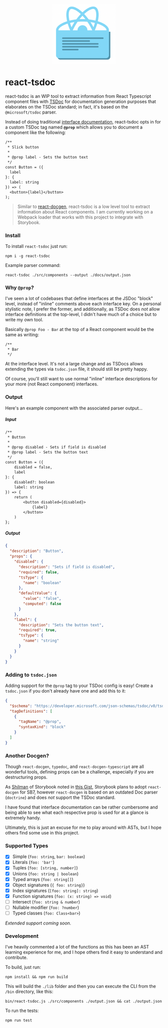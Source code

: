 <div align="center">
  <img src="./logo.png" width="200px"/>
</div>


# react-tsdoc

react-tsdoc is an WIP tool to extract information from React Typescript component
files with [TSDoc](https://tsdoc.org) for documentation generation purposes that
elaborates on the TSDoc standard; in fact, it's based on the `@microsoft/tsdoc`
parser.

Instead of doing traditional [interface documentation](https://github.com/microsoft/tsdoc/issues/246#issuecomment-661581283),
react-tsdoc opts in for a custom TSDoc tag named **`@prop`** which allows you to
document a component like the following:

```tsx
/**
 * Slick button
 *
 * @prop label - Sets the button text
 */
const Button = ({
  label
}: {
  label: string
}) => (
  <button>{label}</button>
);
```

> Similar to [react-docgen](https://github.com/reactjs/react-docgen), react-tsdoc
is a low level tool to extract information about React components. I am currently
working on a Webpack loader that works with this project to integrate with Storybook.

### Install

To install `react-tsdoc` just run:

```
npm i -g react-tsdoc
```

Example parser command:

```
react-tsdoc ./src/components --output ./docs/output.json
```

### Why `@prop`?

I've seen a lot of codebases that define interfaces at the JSDoc "block" level, instead
of "inline" comments above each interface key. On a personal stylistic note, I prefer
the former, and additionally, as TSDoc does _not_ allow interface definitions at the
top-level, I didn't have much of a choice but to write my own tool.

Basically `@prop Foo - Bar` at the top of a React component would be the same as writing:

```tsx
/**
 * Bar
 */
```

At the interface level. It's not a large change and as TSDocs allows extending the
types via `tsdoc.json` file, it should still be pretty happy.

Of course, you'll still want to use normal "inline" interface descriptions for your
more (not React component) interfaces.

### Output

Here's an example component with the associated parser output...

##### Input

```tsx
/**
 * Button
 *
 * @prop disabled - Sets if field is disabled
 * @prop label - Sets the button text
 */
const Button = ({
	disabled = false,
	label
}: {
	disabled?: boolean
	label: string
}) => {
	return (
		<button disabled={disabled}>
			{label}
		</button>
	)
};
```

##### Output

```json
{
  "description": "Button",
  "props": {
    "disabled": {
      "description": "Sets if field is disabled",
      "required": false,
      "tsType": {
        "name": "boolean"
      },
      "defaultValue": {
        "value": "false",
        "computed": false
      }
    },
    "label": {
      "description": "Sets the button text",
      "required": true,
      "tsType": {
        "name": "string"
      }
    }
  }
}
```

### Adding to `tsdoc.json`

Adding support for the `@prop` tag to your TSDoc config is easy! Create a `tsdoc.json`
if you don't already have one and add this to it:

```json
{
  "$schema": "https://developer.microsoft.com/json-schemas/tsdoc/v0/tsdoc.schema.json",
  "tagDefinitions": [
    {
      "tagName": "@prop",
      "syntaxKind": "block"
    }
  ]
}
```

### Another Docgen?

Though `react-docgen`, `typedoc`, and `react-docgen-typescript` are all wonderful
tools, defining props can be a challenge, especially if you are destructuring props.

As [Shilman](https://gist.github.com/shilman)
of Storybook noted in
[this Gist](https://gist.github.com/shilman/036313ffa3af52ca986b375d90ea46b0),
Storybook plans to adopt `react-docgen` for SB7, however `react-docgen` is based
on an outdated Doc parser (`doctrine`) and does _not_ support the TSDoc standard.

I have found that interface documentation can be rather cumbersome and being able
to see what each respective prop is used for at a glance is extremely handy.

Ultimately, this is just an excuse for me to play around with ASTs, but I hope
others find some use in this project.

### Supported Types

- [x] Simple (`foo: string`, `bar: boolean`)
- [x] Literals (`foo: 'bar'`)
- [x] Tuples (`foo: [string, number]`)
- [x] Unions (`foo: string | boolean`)
- [x] Typed arrays (`foo: string[]`)
- [x] Object signatures (`{ foo: string}`)
- [x] Index signatures (`[foo: string]: string`)
- [x] Function signatures (`foo: (x: string) => void`)
- [ ] Intersect (`foo: string & number`)
- [ ] Nullable modifier (`foo: ?number`)
- [ ] Typed classes (`foo: Class<bar>`)

_Extended support coming soon._

### Development

I've heavily commented a lot of the functions as this has been an AST learning
experience for me, and I hope others find it easy to understand and contribute.

To build, just run:

```
npm install && npm run build
```

This will build the `./lib` folder and then you can execute the CLI from the `/bin`
directory, like this:

```
bin/react-tsdoc.js ./src/components ./output.json && cat ./output.json
```

To run the tests:

```
npm run test
```
